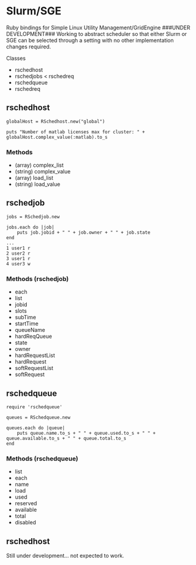 Slurm/SGE
====

Ruby bindings for Simple Linux Utility Management/GridEngine
###UNDER DEVELOPMENT###
Working to abstract scheduler so that either Slurm or SGE can be selected
through a setting with no other implementation changes required.

Classes

+ rschedhost
+ rschedjobs < rschedreq
+ rschedqueue
+ rschedreq

## rschedhost ##
~~~
globalHost = RSchedhost.new("global")

puts "Number of matlab licenses max for cluster: " + globalHost.complex_value(:matlab).to_s
~~~
### Methods ###
+ (array) complex_list
+ (string) complex_value
+ (array) load_list
+ (string) load_value

## rschedjob ##
~~~
jobs = RSchedjob.new

jobs.each do |job|
    puts job.jobid + " " + job.owner + " " + job.state
end
...
1 user1 r
2 user2 r
3 user1 r
4 user3 w
~~~
### Methods (rschedjob) ###
+ each
+ list
+ jobid
+ slots
+ subTime
+ startTime
+ queueName
+ hardReqQueue
+ state
+ owner
+ hardRequestList
+ hardRequest
+ softRequestList
+ softRequest

## rschedqueue ##
~~~
require 'rschedqueue'

queues = RSchedqueue.new

queues.each do |queue|
    puts queue.name.to_s + " " + queue.used.to_s + " " + queue.available.to_s + " " + queue.total.to_s
end
~~~
### Methods (rschedqueue) ###
+ list
+ each
+ name
+ load
+ used
+ reserved
+ available
+ total
+ disabled

## rschedhost ##
Still under development... not expected to work.
